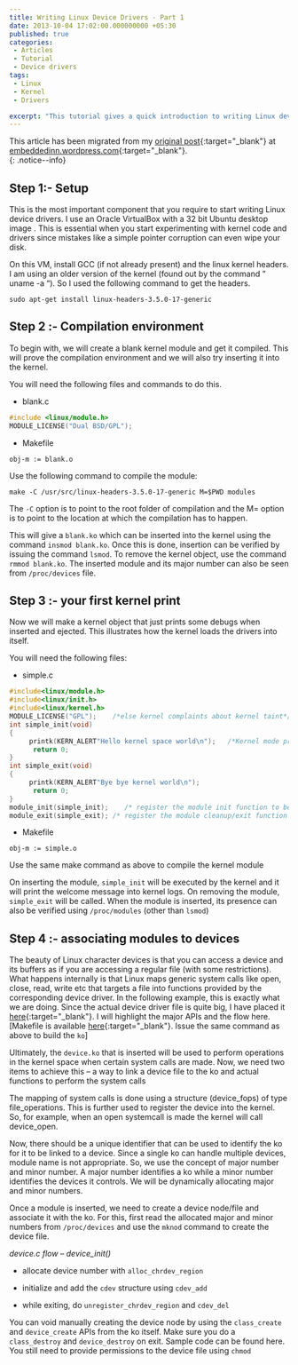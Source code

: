 ```yaml
---
title: Writing Linux Device Drivers - Part 1
date: 2013-10-04 17:02:00.000000000 +05:30
published: true 
categories: 
 - Articles
 - Tutorial
 - Device drivers
tags: 
 - Linux
 - Kernel
 - Drivers

excerpt: "This tutorial gives a quick introduction to writing Linux device drivers. It will not make you device driver experts, but will give you a starting point to start learning about Linux device drivers."
---
```

<style>
div {
    text-align: justify;
    text-justify: inter-word;
}
</style>

This article has been migrated from my [original post](https://embeddedinn.wordpress.com/tutorials/writing-linux-device-drivers-part-1/){:target="_blank"}  at [embeddedinn.wordpress.com](http://embeddedinn.wordpress.com){:target="_blank"}.   
{: .notice--info}

## Step 1:- Setup

This is the most important component that you require to start writing Linux device drivers. I use an Oracle VirtualBox with a 32 bit Ubuntu desktop image . This is essential when you start experimenting with kernel code and drivers since mistakes like a simple pointer corruption can even wipe your disk.

On this VM, install GCC (if not already present) and the linux kernel headers. I am using an older version of the kernel (found out by the command ” uname -a “). So I used the following command to get the headers.

`sudo apt-get install linux-headers-3.5.0-17-generic`

## Step 2 :- Compilation environment

To begin with, we will create a blank kernel module and get it compiled. This will prove the compilation environment and we will also try inserting it into the kernel.

You will need the following files and commands to do this.

- blank.c

```c
#include <linux/module.h>
MODULE_LICENSE("Dual BSD/GPL");
```

- Makefile

`obj-m := blank.o`

Use the following command to compile the module:

`make -C /usr/src/linux-headers-3.5.0-17-generic M=$PWD modules`

The `-C` option is to point to the root folder of compilation and the M= option is to point to the location at which the compilation has to happen.

This will give a `blank.ko` which can be inserted into the kernel using the command ` insmod blank.ko `. Once this is done, insertion can be verified by issuing the command ` lsmod `. To remove the kernel object, use the command ` rmmod blank.ko `. The inserted module and its major number can also be seen from `/proc/devices` file.

## Step 3 :- your first kernel print

Now we will make a kernel object that just prints some debugs when inserted and ejected. This illustrates how the kernel loads the drivers into itself.

You will need the following files:

- simple.c

```c
#include<linux/module.h>
#include<linux/init.h>
#include<linux/kernel.h>
MODULE_LICENSE("GPL");    /*else kernel complaints about kernel taint*/
int simple_init(void)
{
	 printk(KERN_ALERT"Hello kernel space world\n");   /*Kernel mode printf - messages appear in /var/log/messages . or use command dmesg | tail*/
	  return 0;
}
int simple_exit(void)
{
	 printk(KERN_ALERT"Bye bye kernel world\n");
	  return 0;
}
module_init(simple_init);    /* register the module init function to be executed on insmod*/
module_exit(simple_exit); /* register the module cleanup/exit function to be executed on rmmod*/
```

- Makefile

`obj-m := simple.o`

Use the same make command as above to compile the kernel module

On inserting the module, `simple_init` will be executed by the kernel and it will print the welcome message into kernel logs. On removing the module, `simple_exit` will be called. When the module is inserted, its presence can also be verified using `/proc/modules` (other than `lsmod`)

## Step 4 :- associating modules to devices

The beauty of Linux character devices is  that you can access a device and its buffers as if you are accessing a regular file (with some restrictions). What happens internally is that Linux maps generic system calls like open, close, read, write etc that targets a file into functions provided by the corresponding device driver. In the following example, this is exactly what we are doing. Since the actual device driver file is quite big, I have placed it [here](https://raw.github.com/vppillai/LinuxDeviceDrivers_WPArticle/master/device/device.c){:target="_blank"}. I will highlight the major APIs and the flow here. [Makefile is available [here](https://raw.github.com/vppillai/LinuxDeviceDrivers_WPArticle/master/device/Makefile){:target="_blank"}. Issue the same command as above to build the `ko`]

Ultimately, the `device.ko` that is inserted will be used to perform operations in the kernel space when certain system calls are made. Now, we need two items to achieve this – a way to link a device file to the ko and actual functions to perform the system calls

The mapping of system calls is done using a structure (device_fops) of type file_operations. This is further used to register the device into the kernel. So, for example, when an open systemcall is made the kernel will call device_open.

Now, there should be a unique identifier that can be used to identify the ko for it to be linked to a device. Since a single ko can handle multiple devices, module name is not appropriate. So, we use the concept of major number and minor number. A major number identifies a ko while a minor number identifies the devices it controls. We will be dynamically allocating major and minor numbers.

Once a module is inserted, we need to create a device node/file and associate it with the ko. For this, first read the allocated major and minor numbers from `/proc/devices` and use the `mknod` command to create the device file.

*device.c flow – device_init()*

- allocate device number with `alloc_chrdev_region`

- initialize and add the `cdev` structure using `cdev_add`

- while exiting, do `unregister_chrdev_region` and `cdev_del`

You can void manually creating the device node by using the `class_create` and `device_create` APIs from the ko itself. Make sure you do a `class_destroy` and `device_destroy` on exit. Sample code can be found here. You still need to provide permissions to the device file using `chmod`
